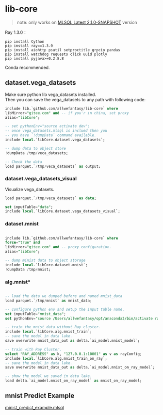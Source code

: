 # lib-core

> note: only works on [MLSQL Latest 2.1.0-SNAPSHOT](http://download.mlsql.tech/2.1.0-SNAPSHOT/) version


Ray 1.3.0：

```
pip install Cython
pip install ray==1.3.0
pip install aiohttp psutil setproctitle grpcio pandas
pip install watchdog requests click uuid plotly
pip install pyjava>=0.2.8.8
```

Conda recommended.

## dataset.vega_datasets

Make sure python lib vega_datasets installed.  
Then you can save the vega_datasets to any path with
following code:

```sql
include lib.`github.com/allwefantasy/lib-core` where 
libMirror="gitee.com" and -- if you'r in china, set proxy
alias="libCore";

-- set pythonEnv="source activate dev";
-- once vega_datasets.mlsql is inclued then you
-- you have `!dumpData` command available.
include local.`libCore.dataset.vega_datasets`;

-- dump data to object store
!dumpData /tmp/veca_datasets;

-- Check the data
load parquet.`/tmp/veca_datasets` as output;
```

### dataset.vega_datasets_visual

Visualize vega_datasets.

```sql
load parquet.`/tmp/veca_datasets` as data;

set inputTable="data";
include local.`libCore.dataset.vega_datasets_visual`;
```

### dataset.mnist

```sql

include lib.`github.com/allwefantasy/lib-core` where 
force="true" and
libMirror="gitee.com" and -- proxy configuration.
alias="libCore";

-- dump minist data to object storage
include local.`libCore.dataset.mnist`;
!dumpData /tmp/mnist;
```

### alg.mnist*


```sql

-- load the data we dumped before and named mnist_data
load parquet.`/tmp/mnist` as mnist_data;

-- configure python env and setup the input table name.
set inputTable="mnist_data";
set pythonEnv="source /Users/allwefantasy/opt/anaconda3/bin/activate ray1.3.0";

-- train the mnist data without Ray cluster.
include local.`libCore.alg.mnist_train`;
-- save the model in data lake.
save overwrite mnist_data_out as delta.`ai_model.mnist_model`;

-- train with Ray Cluster.
select "RAY_ADDRESS" as k, "127.0.0.1:10001" as v as rayConfig;
include local.`libCore.alg.mnist_train_on_ray`;
-- save the model in data lake.
save overwrite mnist_data_out as delta.`ai_model.mnist_on_ray_model`;

-- show the model we saved in data lake.
load delta.`ai_model.mnist_on_ray_model` as mnist_on_ray_model;
```

## mnist Predict Example 

[minist_predict_example.mlsql](https://github.com/allwefantasy/lib-core/blob/main/alg/minist_predict_example.mlsql)



